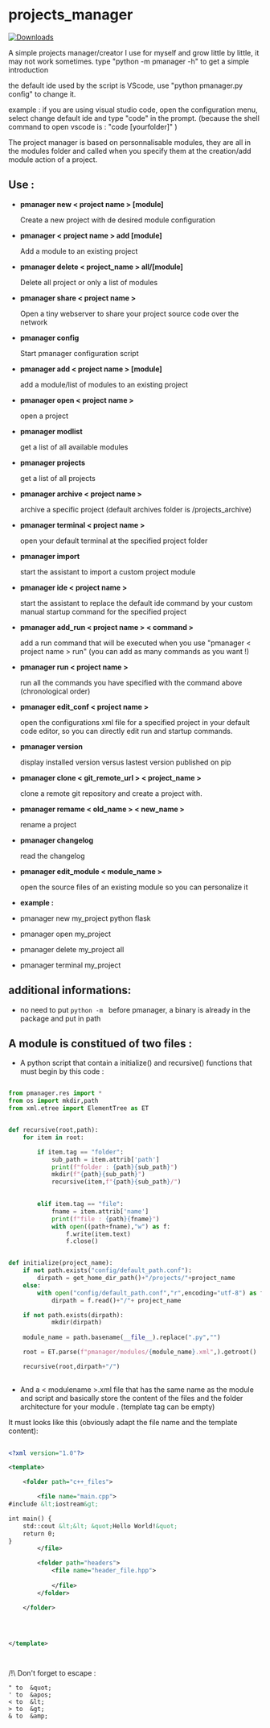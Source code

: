 # projects_manager

[![Downloads](https://static.pepy.tech/personalized-badge/projects-manager?period=total&units=none&left_color=black&right_color=blue&left_text=Downloads%20with%20pip)](https://pypi.org/project/projects-manager/)


A simple projects manager/creator I use for myself and grow little by little, it may not work sometimes.
type "python -m pmanager -h" to get a simple introduction

the default ide used by the script is VScode, use "python pmanager.py config" to change it.

example :
if you are using visual studio code, open the  configuration menu, select change default ide and type "code" in the prompt. 
(because the shell command to open vscode is : "code [yourfolder]" )

The project manager is based on personnalisable modules, they are all in the modules folder and called when you specify them at the creation/add module action of a project.

## Use :


- **pmanager new < project name > [module]**
    
    Create a new project with de desired module configuration



- **pmanager < project name > add [module]**
    
    
    Add a module to an existing project



- **pmanager delete < project_name > all/[module]**
    
    
    Delete all project or only a list of modules



- **pmanager share < project name >**
    
    
    Open a tiny webserver to share your project source code over
    the network



- **pmanager config**


    Start pmanager configuration script



- **pmanager add < project name > [module]**
    
    
    add a module/list of modules to an existing project


- **pmanager open < project name >**


    open a project


- **pmanager modlist**


    get a list of all available modules


- **pmanager projects**


    get a list of all projects


- **pmanager archive < project name >**


    archive a specific project 
    (default archives folder is <user home directory>/projects_archive)


- **pmanager terminal < project name >**


    open your default terminal at the specified project folder

- **pmanager import**


    start the assistant to import a custom project module

- **pmanager ide < project name >**

    
    start the assistant to replace the default ide command by your custom manual startup command for the specified project

- **pmanager add_run < project name > < command >**


    add a run command that will be executed when you use "pmanager < project name > run"
    (you can add as many commands as you want !)

- **pmanager run < project name >**
    

    run all the commands you have specified with the command above (chronological order)


- **pmanager edit_conf < project name >**

    open the configurations xml file for a specified project in your default code editor, so you can directly edit run and startup commands.


- **pmanager version**

    display installed version versus lastest version published on pip


- **pmanager clone < git_remote_url > < project_name >**

    clone a remote git repository and create a project with.


- **pmanager remame < old_name > < new_name >**

    rename a project

- **pmanager changelog**

    read the changelog


- **pmanager edit_module < module_name >**

    open the source files of an existing module so you can personalize it


- **example :**

  
- pmanager new my_project python flask
  

- pmanager open my_project
  

- pmanager delete my_project all
  

- pmanager terminal my_project

  
## additional informations:

- no need to put ``python -m `` before pmanager, a binary is already in the package and put in path


## A module is constitued of two files :

- A python script that contain a initialize()  and recursive() functions that must begin by this code :


```python

from pmanager.res import *
from os import mkdir,path
from xml.etree import ElementTree as ET


def recursive(root,path):
    for item in root:

        if item.tag == "folder":
            sub_path = item.attrib['path']
            print(f"folder : {path}{sub_path}")
            mkdir(f"{path}{sub_path}")
            recursive(item,f"{path}{sub_path}/")

            
        elif item.tag == "file":
            fname = item.attrib['name']
            print(f"file : {path}{fname}")
            with open((path+fname),"w") as f:
                f.write(item.text)
                f.close()


def initialize(project_name):
    if not path.exists("config/default_path.conf"):
        dirpath = get_home_dir_path()+"/projects/"+project_name
    else:
        with open("config/default_path.conf","r",encoding="utf-8") as f:
            dirpath = f.read()+"/"+ project_name

    if not path.exists(dirpath):
            mkdir(dirpath)
        
    module_name = path.basename(__file__).replace(".py","")

    root = ET.parse(f"pmanager/modules/{module_name}.xml",).getroot()

    recursive(root,dirpath+"/")
    


 ```



- And a < modulename >.xml file that has the same name as the module and script and basically store the content of the files and the folder architecture for your module . (template tag can be empty)

It must looks like this (obviously adapt the file name and the template content):


```xml
    
<?xml version="1.0"?>

<template>

    <folder path="c++_files">

        <file name="main.cpp">
#include &lt;iostream&gt;

int main() {
    std::cout &lt;&lt; &quot;Hello World!&quot;
    return 0;
}
        </file>

        <folder path="headers">
            <file name="header_file.hpp">
            
            </file>
        </folder>

    </folder>




</template>

    
```

/!\ Don't forget to escape :

```
" to  &quot;
' to  &apos;
< to  &lt;
> to  &gt;
& to  &amp;

```



